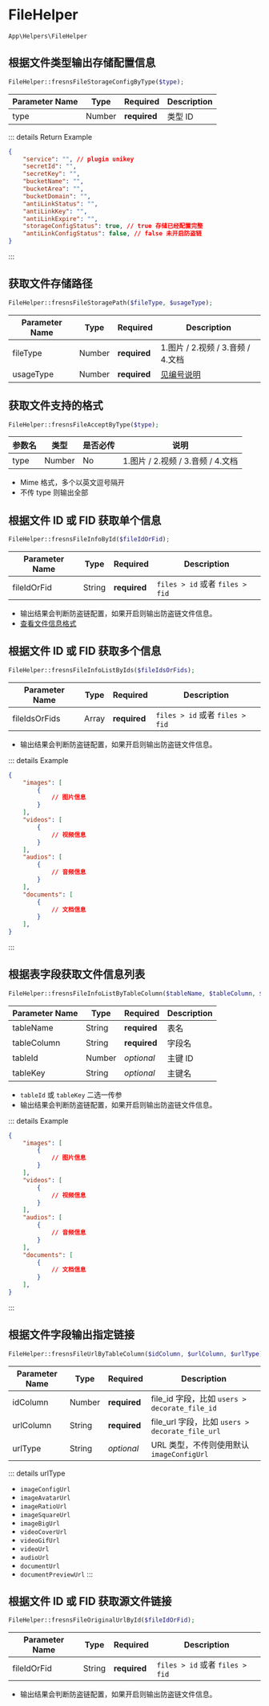 # FileHelper

`App\Helpers\FileHelper`

## 根据文件类型输出存储配置信息

```php
FileHelper::fresnsFileStorageConfigByType($type);
```
| Parameter Name | Type | Required | Description |
| --- | --- | --- | --- |
| type | Number | **required** | 类型 ID |

::: details Return Example
```json
{
    "service": "", // plugin unikey
    "secretId": "",
    "secretKey": "",
    "bucketName": "",
    "bucketArea": "",
    "bucketDomain": "",
    "antiLinkStatus": "",
    "antiLinkKey": "",
    "antiLinkExpire": "",
    "storageConfigStatus": true, // true 存储已经配置完整
    "antiLinkConfigStatus": false, // false 未开启防盗链
}
```
:::

## 获取文件存储路径

```php
FileHelper::fresnsFileStoragePath($fileType, $usageType);
```
| Parameter Name | Type | Required | Description |
| --- | --- | --- | --- |
| fileType | Number | **required** | 1.图片 / 2.视频 / 3.音频 / 4.文档 |
| usageType | Number | **required** | [见编号说明](../../database/number.md#文件用途类型) |

## 获取文件支持的格式

```php
FileHelper::fresnsFileAcceptByType($type);
```
| 参数名 | 类型 | 是否必传 | 说明 |
| --- | --- | --- | --- |
| type | Number | No | 1.图片 / 2.视频 / 3.音频 / 4.文档 |

- Mime 格式，多个以英文逗号隔开
- 不传 type 则输出全部

## 根据文件 ID 或 FID 获取单个信息

```php
FileHelper::fresnsFileInfoById($fileIdOrFid);
```
| Parameter Name | Type | Required | Description |
| --- | --- | --- | --- |
| fileIdOrFid | String | **required** | `files > id` 或者 `files > fid` |

- 输出结果会判断防盗链配置，如果开启则输出防盗链文件信息。
- [查看文件信息格式](../../extensions/plugin/storage.md#文件信息结构)

## 根据文件 ID 或 FID 获取多个信息

```php
FileHelper::fresnsFileInfoListByIds($fileIdsOrFids);
```
| Parameter Name | Type | Required | Description |
| --- | --- | --- | --- |
| fileIdsOrFids | Array | **required** | `files > id` 或者 `files > fid` |

- 输出结果会判断防盗链配置，如果开启则输出防盗链文件信息。

::: details Example
```json
{
    "images": [
        {
            // 图片信息
        }
    ],
    "videos": [
        {
            // 视频信息
        }
    ],
    "audios": [
        {
            // 音频信息
        }
    ],
    "documents": [
        {
            // 文档信息
        }
    ],
}
```
:::

## 根据表字段获取文件信息列表

```php
FileHelper::fresnsFileInfoListByTableColumn($tableName, $tableColumn, $tableId, $tableKey);
```
| Parameter Name | Type | Required | Description |
| --- | --- | --- | --- |
| tableName | String | **required** | 表名 |
| tableColumn | String | **required** | 字段名 |
| tableId | Number | *optional* | 主键 ID |
| tableKey | String | *optional* | 主键名 |

- `tableId` 或 `tableKey` 二选一传参
- 输出结果会判断防盗链配置，如果开启则输出防盗链文件信息。

::: details Example
```json
{
    "images": [
        {
            // 图片信息
        }
    ],
    "videos": [
        {
            // 视频信息
        }
    ],
    "audios": [
        {
            // 音频信息
        }
    ],
    "documents": [
        {
            // 文档信息
        }
    ],
}
```
:::

## 根据文件字段输出指定链接

```php
FileHelper::fresnsFileUrlByTableColumn($idColumn, $urlColumn, $urlType);
```
| Parameter Name | Type | Required | Description |
| --- | --- | --- | --- |
| idColumn | Number | **required** | file_id 字段，比如 `users > decorate_file_id` |
| urlColumn | String | **required** | file_url 字段，比如 `users > decorate_file_url` |
| urlType | String | *optional* | URL 类型，不传则使用默认 `imageConfigUrl` |

::: details urlType
- `imageConfigUrl`
- `imageAvatarUrl`
- `imageRatioUrl`
- `imageSquareUrl`
- `imageBigUrl`
- `videoCoverUrl`
- `videoGifUrl`
- `videoUrl`
- `audioUrl`
- `documentUrl`
- `documentPreviewUrl`
:::

## 根据文件 ID 或 FID 获取源文件链接

```php
FileHelper::fresnsFileOriginalUrlById($fileIdOrFid);
```
| Parameter Name | Type | Required | Description |
| --- | --- | --- | --- |
| fileIdOrFid | String | **required** | `files > id` 或者 `files > fid` |

- 输出结果会判断防盗链配置，如果开启则输出防盗链文件信息。

